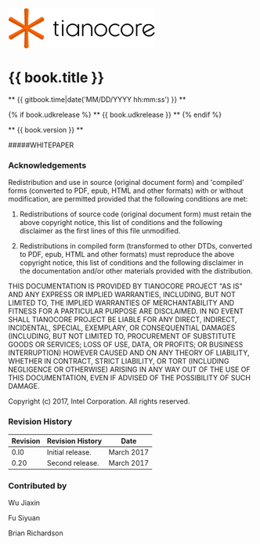 <!--- @file
  README.md for EDK II Template Specification

  Copyright (c) 2017, Intel Corporation. All rights reserved.<BR>

  Redistribution and use in source (original document form) and 'compiled'
  forms (converted to PDF, epub, HTML and other formats) with or without
  modification, are permitted provided that the following conditions are met:

  1) Redistributions of source code (original document form) must retain the
     above copyright notice, this list of conditions and the following
     disclaimer as the first lines of this file unmodified.

  2) Redistributions in compiled form (transformed to other DTDs, converted to
     PDF, epub, HTML and other formats) must reproduce the above copyright
     notice, this list of conditions and the following disclaimer in the
     documentation and/or other materials provided with the distribution.

  THIS DOCUMENTATION IS PROVIDED BY TIANOCORE PROJECT "AS IS" AND ANY EXPRESS OR
  IMPLIED WARRANTIES, INCLUDING, BUT NOT LIMITED TO, THE IMPLIED WARRANTIES OF
  MERCHANTABILITY AND FITNESS FOR A PARTICULAR PURPOSE ARE DISCLAIMED. IN NO
  EVENT SHALL TIANOCORE PROJECT  BE LIABLE FOR ANY DIRECT, INDIRECT, INCIDENTAL,
  SPECIAL, EXEMPLARY, OR CONSEQUENTIAL DAMAGES (INCLUDING, BUT NOT LIMITED TO,
  PROCUREMENT OF SUBSTITUTE GOODS OR SERVICES; LOSS OF USE, DATA, OR PROFITS;
  OR BUSINESS INTERRUPTION) HOWEVER CAUSED AND ON ANY THEORY OF LIABILITY,
  WHETHER IN CONTRACT, STRICT LIABILITY, OR TORT (INCLUDING NEGLIGENCE OR
  OTHERWISE) ARISING IN ANY WAY OUT OF THE USE OF THIS DOCUMENTATION, EVEN IF
  ADVISED OF THE POSSIBILITY OF SUCH DAMAGE.

-->

<img src="media/TianocoreTitlePageLogo.jpg" width="300" />

# {{ book.title }}



** {{ gitbook.time|date('MM/DD/YYYY hh:mm:ss') }} **

{% if book.udkrelease %}
** {{ book.udkrelease }} **
{% endif %}

** {{ book.version }} **

#####WHITEPAPER


### Acknowledgements

Redistribution and use in source (original document form) and 'compiled'
forms (converted to PDF, epub, HTML and other formats) with or without
modification, are permitted provided that the following conditions are met:

1. Redistributions of source code (original document form) must retain the
   above copyright notice, this list of conditions and the following
   disclaimer as the first lines of this file unmodified.

2. Redistributions in compiled form (transformed to other DTDs, converted to
   PDF, epub, HTML and other formats) must reproduce the above copyright
   notice, this list of conditions and the following disclaimer in the
   documentation and/or other materials provided with the distribution.

THIS DOCUMENTATION IS PROVIDED BY TIANOCORE PROJECT "AS IS" AND ANY EXPRESS OR
IMPLIED WARRANTIES, INCLUDING, BUT NOT LIMITED TO, THE IMPLIED WARRANTIES OF
MERCHANTABILITY AND FITNESS FOR A PARTICULAR PURPOSE ARE DISCLAIMED. IN NO
EVENT SHALL TIANOCORE PROJECT  BE LIABLE FOR ANY DIRECT, INDIRECT, INCIDENTAL,
SPECIAL, EXEMPLARY, OR CONSEQUENTIAL DAMAGES (INCLUDING, BUT NOT LIMITED TO,
PROCUREMENT OF SUBSTITUTE GOODS OR SERVICES; LOSS OF USE, DATA, OR PROFITS;
OR BUSINESS INTERRUPTION) HOWEVER CAUSED AND ON ANY THEORY OF LIABILITY,
WHETHER IN CONTRACT, STRICT LIABILITY, OR TORT (INCLUDING NEGLIGENCE OR
OTHERWISE) ARISING IN ANY WAY OUT OF THE USE OF THIS DOCUMENTATION, EVEN IF
ADVISED OF THE POSSIBILITY OF SUCH DAMAGE.

Copyright (c) 2017, Intel Corporation. All rights reserved.

### Revision History

| Revision   | Revision History   | Date        |
| ---------- | ------------------ | ----------- |
| 0.l0       | Initial release.   | March 2017  |
| 0.20       | Second release.    | March 2017  |


### Contributed by



Wu Jiaxin

Fu Siyuan

Brian Richardson
